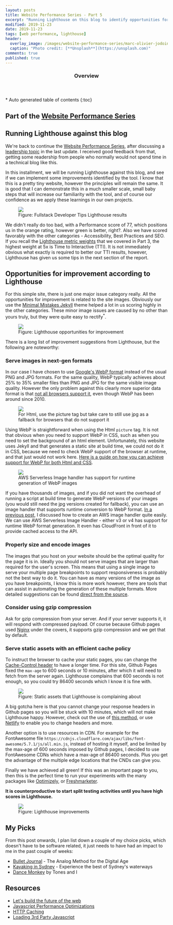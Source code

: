```yaml
---
layout: posts
title: Website Performance Series - Part 5
excerpt: "Running Lighthouse on this blog to identify opportunities for improvement"
modified: 2019-11-23
date: 2019-11-23
tags: [web performance, lighthouse]
header: 
  overlay_image: /images/website-performance-series/marc-olivier-jodoin-nqoinj-ttqm-unsplash.jpg
  caption: "Photo credit: [**Unsplash**](https://unsplash.com)"
comments: true
published: true
---
```


<section id="table-of-contents">
  <header>
    <h3>Overview</h3>
  </header>
  <div id="drawer" markdown="1">
  *  Auto generated table of contents
  {:toc}
  </div>
</section>

## Part of the [Website Performance Series](../tags/#web-performance)

## Running Lighthouse against this blog 
We're back to continue the [Website Performance Series](../tags/#web-performance), after discussing a [leadership topic](../website-performance-series-part-4/) in the last update. I received good feedback from that, getting some readership from people who normally would not spend time in a technical blog like this.

In this installment, we will be running Lighthouse against this blog, and see if we can implement some improvements identified by the tool. I know that this is a pretty tiny website, however the principles will remain the same. It is good that I can demonstrate this in a much smaller scale, small baby steps that will increase our familiarity with the tool, and of course our confidence as we apply these learnings in our own projects. 
<figure>
	<a href="../../images/website-performance-series/lighthouse-fullstack-developer-tips.png"><img src="../../images/website-performance-series/lighthouse-fullstack-developer-tips.png"></a><figcaption>Figure: Fullstack Developer Tips Lighthouse results</figcaption>
</figure>

We didn't really do too bad, with a Performance score of 77, which positions us in the orange rating, however green is better, right?. Also we have scored favorably with the other categories - Accessibility, Best Practices and SEO. If you recall the [Lighthouse metric weights](../website-performance-series-part-3/) that we covered in Part 3, the highest weight at 5x is Time to Interactive (TTI). It is not immediately obvious what exactly is required to better our TTI results, however, Lighthouse has given us some tips in the next section of the report.

## Opportunities for improvement according to Lighthouse
For this simple site, there is just one major issue category really. All the opportunities for improvement is related to the site images. Obviously our use the [Minimal Mistakes Jekyll](https://mmistakes.github.io/minimal-mistakes/) theme helped a lot in us scoring highly in the other categories. These minor image issues are caused by no other than yours truly, but they were quite easy to rectify<sup>*</sup>.

<figure>
	<a href="../../images/website-performance-series/lighthouse-results-opportunities.png"><img src="../../images/website-performance-series/lighthouse-results-opportunities.png"></a><figcaption>Figure: Lighthouse opportunities for improvement</figcaption>
</figure>

There is a long list of improvement suggestions from Lighthouse, but the following are noteworthy:

### Serve images in next-gen formats
In our case I have chosen to use [Google's WebP format](https://developers.google.com/speed/webp) instead of the usual PNG and JPG formats. For the same quality, WebP typically achieves about 25% to 35% smaller files than PNG and JPG for the same visible image quality. However the only problem against this clearly more superior data format is that [not all browsers support it](https://caniuse.com/#search=webp), even though WebP has been around since 2010.

<figure>
	<a href="../../images/website-performance-series/use-google-webp.png"><img src="../../images/website-performance-series/use-google-webp.png"></a><figcaption>For Html, use the picture tag but take care to still use jpg as a fallback for browsers that do not support it</figcaption>
</figure>

Using WebP is straightforward when using the Html `picture` tag. It is not that obvious when you need to support WebP in CSS, such as when you need to set the background of an html element. Unfortunately, this website uses Jekyll and that generates a static site at build time, we could not do it in CSS, because we need to check WebP support of the browser at runtime, and that just would not work here. [Here is a guide on how you can achieve support for WebP for both Html and CSS](https://css-tricks.com/using-webp-images/).

<figure>
	<a href="../../images/serverless-image-handler-architecture.png"><img src="../../images/serverless-image-handler-architecture.png"></a><figcaption>AWS Serverless Image handler has support for runtime generation of WebP images</figcaption>
</figure>

If you have thousands of images, and if you did not want the overhead of running a script at build time to generate WebP versions of your images (you would still need the jpg versions created for fallback), you can use an image handler that supports runtime conversion to WebP format. [In a previous post](/serverless-image-handler/), I discussed how to create an AWS image handler quite easily. We can use AWS Serverless Image Handler - either v3 or v4 has support for runtime WebP format generation. It even has CloudFront in front of it to provide cached access to the API. 

### Properly size and encode images
The images that you host on your website should be the optimal quality for the page it is in. Ideally you should not serve images that are larger than required for the user's screen. This means that using a single image to serve your multiple page breakpoints to support responsiveness is probably not the best way to do it. You can have as many versions of the image as you have breakpoints, I know this is more work however, there are tools that can assist in automating the generation of these multiple formats. More detailed suggestions can be found [direct from the source](https://developers.google.com/web/tools/lighthouse/audits/oversized-images?utm_source=lighthouse&utm_medium=devtools).

### Consider using gzip compression
Ask for gzip compression from your server. And if your server supports it, it will respond with compressed payload. Of course because Github pages used [Nginx](https://www.nginx.com/) under the covers, it supports gzip compression and we get that by default.  

### Serve static assets with an efficient cache policy
To instruct the browser to cache your static pages, you can change the [Cache-Control header](https://developers.google.com/web/fundamentals/performance/optimizing-content-efficiency/http-caching#defining-optimal-cache-control-policy) to have a longer time. For this site, Github Pages fixed the `max-age` to 600 seconds or 10 minutes, after which it will need to fetch from the server again. Lighthouse complains that 600 seconds is not enough, so you could try 86400 seconds which I know it is fine with. 

<figure>
	<a href="../../images/website-performance-series/use-efficient-cache-policy.png"><img src="../../images/website-performance-series/use-efficient-cache-policy.png"></a><figcaption>Figure: Static assets that Lighthouse is complaining about</figcaption>
</figure>

A big gotcha here is that you cannot change your response headers in Github pages so you will be stuck with 10 minutes, which will not make Lighthouse happy. However, check out the use of [this method](https://www.rzegocki.pl/blog/custom-http-headers-with-github-pages/), or use [Netlify](https://www.netlify.com/) to enable you to change headers and more.

Another option is to use resources in CDN. For example for the FontAwesome file `https://cdnjs.cloudflare.com/ajax/libs/font-awesome/5.7.1/js/all.min.js`, instead of hosting it myself, and be limited by the max-age of 600 seconds imposed by Github pages, I decided to use FontAwesome CDNs which have a max-age of 86400 seconds. Plus you get the advantage of the multiple edge locations that the CNDs can give you. 

Finally we have achieved all green! If this was an important page to you, then this is the perfect time to run your experiments with the many packages like [Optimizely](https://www.optimizely.com/anz/), or [Freshmarketer](https://www.freshworks.com/marketing-automation/).

**It is counterproductive to start split testing activities until you have high scores in Lighthouse.** 

<figure>
	<a href="../../images/website-performance-series/lighthouse-improvement.png"><img src="../../images/website-performance-series//lighthouse-improvement.png"></a><figcaption>Figure: Lighthouse improvements</figcaption>
</figure>
  
## My Picks
From this post onwards, I plan list down a couple of my choice picks, which doesn't have to be software related, it just needs to have had an impact to me in the past couple of weeks:

- [Bullet Journal](https://bulletjournal.com/) - The Analog Method for the Digital Age 
- [Kayaking in Sydney](https://www.sydney.com/things-to-do/beach-lifestyle/kayaking?gclid=CjwKCAiA_f3uBRAmEiwAzPuaMzkxjf1dVBST0GdKyaM_bOHCfNGYuFZkadCgBNv7WMCLLsYgntba2BoC0QYQAvD_BwE&gclsrc=aw.ds) - Experience the best of Sydney's waterways
- [Dance Monkey](https://www.youtube.com/watch?v=q0hyYWKXF0Q) by Tones and I

## Resources
- [Let's build the future of the web](https://web.dev/)
- [Javascript Performance Optimizations](https://developers.google.com/web/fundamentals/performance/optimizing-content-efficiency/javascript-startup-optimization/)
- [HTTP Caching](https://developers.google.com/web/fundamentals/performance/optimizing-content-efficiency/http-caching#defining-optimal-cache-control-policy)
- [Loading 3rd Party Javascript](https://developers.google.com/web/fundamentals/performance/optimizing-content-efficiency/loading-third-party-javascript)

  
